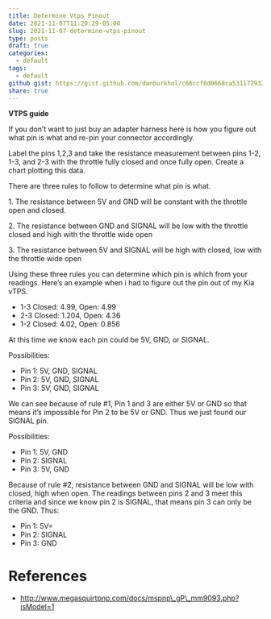 ```yaml
---
title: Determine Vtps Pinout
date: 2021-11-07T11:20:29-05:00
slug: 2021-11-07-determine-vtps-pinout
type: posts
draft: true
categories:
  - default
tags:
  - default
github gist: https://gist.github.com/danburkhol/c66ccf0d0668ca531172932efa0264f5
share: true
---
```



**VTPS guide**

If you don’t want to just buy an adapter harness here is how you figure out what pin is what and re-pin your connector accordingly.

Label the pins 1,2,3 and take the resistance measurement between pins 1-2, 1-3, and 2-3 with the throttle fully closed and once fully open. Create a chart plotting this data.

There are three rules to follow to determine what pin is what.

1\. The resistance between 5V and GND will be constant with the throttle open and closed.

2\. The resistance between GND and SIGNAL will be low with the throttle closed and high with the throttle wide open

3\. The resistance between 5V and SIGNAL will be high with closed, low with the throttle wide open

Using these three rules you can determine which pin is which from your readings. Here’s an example when i had to figure out the pin out of my Kia vTPS.

- 1-3 Closed: 4.99, Open: 4.99
- 2-3 Closed: 1.204, Open: 4.36
- 1-2 Closed: 4.02, Open: 0.856

At this time we know each pin could be 5V, GND, or SIGNAL.

Possibilities: 

- Pin 1: 5V, GND, SIGNAL
- Pin 2: 5V, GND, SIGNAL
- Pin 3: 5V, GND, SIGNAL

We can see because of rule #1, Pin 1 and 3 are either 5V or GND so that means it’s impossible for Pin 2 to be 5V or GND. Thus we just found our SIGNAL pin.

Possibilities: 
- Pin 1: 5V, GND
- Pin 2: SIGNAL
- Pin 3: 5V, GND

Because of rule #2, resistance between GND and SIGNAL will be low with closed, high when open. The readings between pins 2 and 3 meet this criteria and since we know pin 2 is SIGNAL, that means pin 3 can only be the GND. Thus:

- Pin 1: 5V=
- Pin 2: SIGNAL
- Pin 3: GND

# References
- http://www.megasquirtpnp.com/docs/mspnp\_gP\_mm9093.php?isModel=1